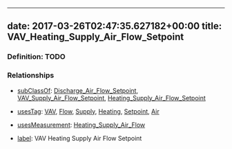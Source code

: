 
---
date: 2017-03-26T02:47:35.627182+00:00
title: VAV_Heating_Supply_Air_Flow_Setpoint
---
### Definition: TODO

### Relationships

* [subClassOf](http://www.w3.org/2000/01/rdf-schema#subClassOf): [Discharge_Air_Flow_Setpoint](https://brickschema.org/schema/1.0/Brick#Discharge_Air_Flow_Setpoint), [VAV_Supply_Air_Flow_Setpoint](https://brickschema.org/schema/1.0/Brick#VAV_Supply_Air_Flow_Setpoint), [Heating_Supply_Air_Flow_Setpoint](https://brickschema.org/schema/1.0/Brick#Heating_Supply_Air_Flow_Setpoint)

* [usesTag](https://brickschema.org/schema/1.0/BrickFrame#usesTag): [VAV](https://brickschema.org/schema/1.0/BrickTag#VAV), [Flow](https://brickschema.org/schema/1.0/BrickTag#Flow), [Supply](https://brickschema.org/schema/1.0/BrickTag#Supply), [Heating](https://brickschema.org/schema/1.0/BrickTag#Heating), [Setpoint](https://brickschema.org/schema/1.0/BrickTag#Setpoint), [Air](https://brickschema.org/schema/1.0/BrickTag#Air)

* [usesMeasurement](https://brickschema.org/schema/1.0/BrickFrame#usesMeasurement): [Heating_Supply_Air_Flow](https://brickschema.org/schema/1.0/Brick#Heating_Supply_Air_Flow)

* [label](http://www.w3.org/2000/01/rdf-schema#label): VAV Heating Supply Air Flow Setpoint
